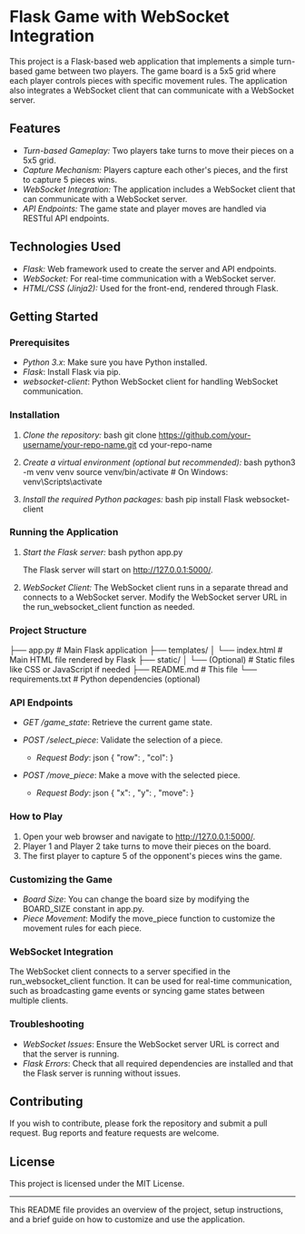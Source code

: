 # Flask Game with WebSocket Integration

This project is a Flask-based web application that implements a simple turn-based game between two players. The game board is a 5x5 grid where each player controls pieces with specific movement rules. The application also integrates a WebSocket client that can communicate with a WebSocket server.

## Features

- *Turn-based Gameplay:* Two players take turns to move their pieces on a 5x5 grid.
- *Capture Mechanism:* Players capture each other's pieces, and the first to capture 5 pieces wins.
- *WebSocket Integration:* The application includes a WebSocket client that can communicate with a WebSocket server.
- *API Endpoints:* The game state and player moves are handled via RESTful API endpoints.

## Technologies Used

- *Flask:* Web framework used to create the server and API endpoints.
- *WebSocket:* For real-time communication with a WebSocket server.
- *HTML/CSS (Jinja2):* Used for the front-end, rendered through Flask.

## Getting Started

### Prerequisites

- *Python 3.x*: Make sure you have Python installed.
- *Flask*: Install Flask via pip.
- *websocket-client*: Python WebSocket client for handling WebSocket communication.

### Installation

1. *Clone the repository:*
   bash
   git clone https://github.com/your-username/your-repo-name.git
   cd your-repo-name
   

2. *Create a virtual environment (optional but recommended):*
   bash
   python3 -m venv venv
   source venv/bin/activate   # On Windows: venv\Scripts\activate
   

3. *Install the required Python packages:*
   bash
   pip install Flask websocket-client
   

### Running the Application

1. *Start the Flask server:*
   bash
   python app.py
   
   The Flask server will start on http://127.0.0.1:5000/.

2. *WebSocket Client:*
   The WebSocket client runs in a separate thread and connects to a WebSocket server. Modify the WebSocket server URL in the run_websocket_client function as needed.

### Project Structure


├── app.py                 # Main Flask application
├── templates/
│   └── index.html         # Main HTML file rendered by Flask
├── static/
│   └── (Optional)         # Static files like CSS or JavaScript if needed
├── README.md              # This file
└── requirements.txt       # Python dependencies (optional)


### API Endpoints

- *GET /game_state*: Retrieve the current game state.
- *POST /select_piece*: Validate the selection of a piece.
  - *Request Body*:
    json
    {
      "row": <int>,
      "col": <int>
    }
    
- *POST /move_piece*: Make a move with the selected piece.
  - *Request Body*:
    json
    {
      "x": <int>,
      "y": <int>,
      "move": <str>
    }
    

### How to Play

1. Open your web browser and navigate to http://127.0.0.1:5000/.
2. Player 1 and Player 2 take turns to move their pieces on the board.
3. The first player to capture 5 of the opponent's pieces wins the game.

### Customizing the Game

- *Board Size*: You can change the board size by modifying the BOARD_SIZE constant in app.py.
- *Piece Movement*: Modify the move_piece function to customize the movement rules for each piece.

### WebSocket Integration

The WebSocket client connects to a server specified in the run_websocket_client function. It can be used for real-time communication, such as broadcasting game events or syncing game states between multiple clients.

### Troubleshooting

- *WebSocket Issues*: Ensure the WebSocket server URL is correct and that the server is running.
- *Flask Errors*: Check that all required dependencies are installed and that the Flask server is running without issues.

## Contributing

If you wish to contribute, please fork the repository and submit a pull request. Bug reports and feature requests are welcome.

## License

This project is licensed under the MIT License.

---

This README file provides an overview of the project, setup instructions, and a brief guide on how to customize and use the application.
